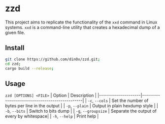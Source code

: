 # zzd
This project aims to replicate the functionality of the `xxd` command in Linux systems. `xxd` is a command-line utility that creates a hexadecimal dump of a given file.

## Install
```sh
git clone https://github.com/din0x/zzd.git;
cd zzd;
cargo build --release;
```

## Usage
`zzd [OPTIONS] <FILE>`
|        Option       |                  Description                   |
|---------------------|------------------------------------------------|
| `-c`, `--cols`      | Set the number of bytes per line in the output |
| `-p`, `--plain`     | Output in plain hexdump style                  |
| `-b`, `--bits`      | Switch to bits dump                            |
| `-g`, `--groupsize` | Separate the output of every <BYTES> by whitespace|
| `-h`, `--help`      | Print help                                     |
